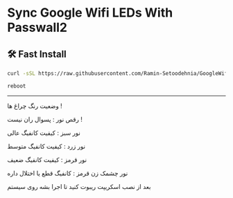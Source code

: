 # Sync Google Wifi LEDs With Passwall2

## 🛠 Fast Install

```bash
curl -sSL https://raw.githubusercontent.com/Ramin-Setoodehnia/GoogleWifiLED/refs/heads/main/install.sh -o /tmp/install.sh && chmod +x /tmp/install.sh && /tmp/install.sh
```
```bash
reboot
```
-----------------------
وضعیت رنگ چراغ ها !

رقص نور : پسوال ران نیست !

نور سبز : کیفیت کانفیگ عالی

نور زرد : کیفیت کانفیگ متوسط

نور قرمز : کیفیت کانفیگ ضعیف

نور چشمک زن قرمز : کانفیگ قطع یا اختلال داره

بعد از نصب اسکریپت ریبوت کنید تا اجرا بشه روی سیستم
